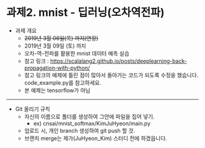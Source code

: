 # 과제2. mnist - 딥러닝(오차역전파) 
- 과제 개요
  - ~~2019년 3월 06일(목) 까지(연장)~~
  - 2019년 3월 09일 (토) 까지
  - 오차-역-전파를 활용한 mnist 데이터 예측 실습
  - 참고 링크 : https://scalalang2.github.io/posts/deeplearning-back-propagation-with-python/
  - 참고 링크의 예제에 틀린 점이 많아서 돌아가는 코드가 되도록 수정을 했습니다. code_example.py를 참고하세요.
  - 본 예제는 tensorflow가 아님
---
- Git 올리기 규칙
  - 자신의 이름으로 폴더를 생성하여 그안에 파일을 집어 넣기.
    - ex) cnsai/mnist_softmax/KimJuHyeon/main.py
  - 업로드 시, 개인 branch 생성하여 git push 할 것.
  - 브랜치 merge는 제가(JuHyeon_Kim) 스터디 전에 하겠읍니다.

